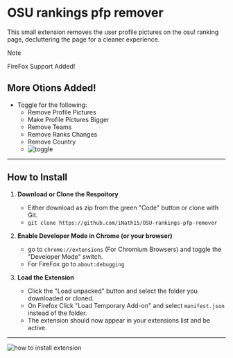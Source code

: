 # OSU rankings pfp remover

This small extension removes the user profile pictures on the osu! ranking page, decluttering the page for a cleaner experience.

> [!NOTE]
> FireFox Support Added!

## More Otions Added!
- Toggle for the following:
    - Remove Profile Pictures
    - Make Profile Pictures Bigger
    - Remove Teams
    - Remove Ranks Changes
    - Remove Country
    - ![toggle](https://github.com/user-attachments/assets/93622a87-338f-462c-9818-5533cff8fe9d)

---

## How to Install
1. **Download or Clone the Respoitory**
    - Either download as zip from the green "Code" button or clone with Git.
    - `git clone https://github.com/iNath15/OSU-rankings-pfp-remover`

2. **Enable Developer Mode in Chrome (or your browser)**
    - go to `chrome://extensions` (For Chromium Browsers) and toggle the "Developer Mode" switch.
    - For FireFox go to `about:debugging`

3. **Load the Extension**
    - Click the "Load unpacked" button and select the folder you downloaded or cloned.
    - On Firefox Click "Load Temporary Add-on" and select `manifest.json` instead of the folder.
    - The extension should now appear in your extensions list and be active.

---
![how to install extension](https://github.com/user-attachments/assets/07128c1b-9828-4610-beed-75b7a541e8f5)
